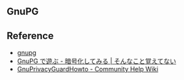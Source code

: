 ---
---

## GnuPG

## Reference
* [gnupg](http://www.math.s.chiba-u.ac.jp/~matsu/gpg/)
* [GnuPG で遊ぶ - 暗号化してみる | そんなこと覚えてない](http://blog.eiel.info/blog/2013/07/31/gpg/)
* [GnuPrivacyGuardHowto - Community Help Wiki](https://help.ubuntu.com/community/GnuPrivacyGuardHowto)


